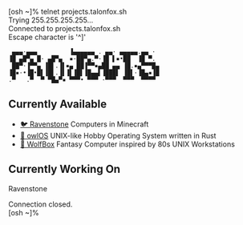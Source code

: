 [osh ~]% telnet projects.talonfox.sh  
Trying 255.255.255.255...  
Connected to projects.talonfox.sh  
Escape character is '^]'  
```
 ▄▄▄·▄▄▄         ▐▄▄▄▄▄▄ . ▄▄· ▄▄▄▄▄.▄▄ · 
▐█ ▄█▀▄ █· ▄█▀▄  ▪·██▀▄.▀·▐█ ▌▪•██  ▐█ ▀. 
 ██▀·▐▀▀▄ ▐█▌.▐▌▪▄ ██▐▀▀▪▄██ ▄▄ ▐█.▪▄▀▀▀█▄
▐█▪·•▐█•█▌▐█▌.▐▌▐▌▐█▌▐█▄▄▌▐███▌ ▐█▌·▐█▄▪▐█
.▀   .▀  ▀ ▀█▄▀▪ ▀▀▀• ▀▀▀ ·▀▀▀  ▀▀▀  ▀▀▀▀ 
```
## Currently Available
- [🐦 Ravenstone](https://github.com/Talon396/owlOS) Computers in Minecraft
- [🦉 owlOS](https://github.com/Talon396/owlOS) UNIX-like Hobby Operating System written in Rust
- [🐺 WolfBox](https://github.com/Talon396/WolfBox) Fantasy Computer inspired by 80s UNIX Workstations
## Currently Working On
Ravenstone
<br>

Connection closed.  
[osh ~]% <span class="terminal_cursor"></span>
